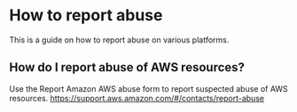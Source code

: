 # How to report abuse

This is a guide on how to report abuse on various platforms.

## How do I report abuse of AWS resources?

Use the Report Amazon AWS abuse form to report suspected abuse of AWS resources.
<https://support.aws.amazon.com/#/contacts/report-abuse>

